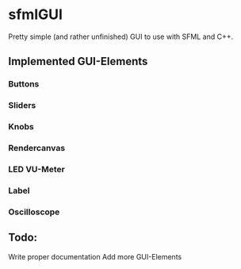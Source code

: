 # sfmlGUI

Pretty simple (and rather unfinished) GUI to use with SFML and C++.

## Implemented GUI-Elements
### Buttons
### Sliders
### Knobs
### Rendercanvas
### LED VU-Meter
### Label
### Oscilloscope


## Todo:
Write proper documentation
Add more GUI-Elements
